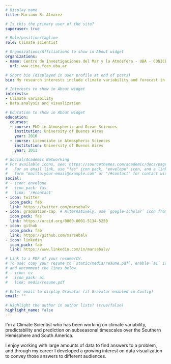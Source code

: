 ```yaml
---
# Display name
title: Mariano S. Alvarez

# Is this the primary user of the site?
superuser: true

# Role/position/tagline
role: Climate scientist

# Organizations/Affiliations to show in About widget
organizations:
- name: Centro de Investigaciones del Mar y la Atmósfera - UBA - CONICET
  url: www.cima.fcen.uba.ar

# Short bio (displayed in user profile at end of posts)
bio: My research interests include climate variability and forecast in subseasonal time scales

# Interests to show in About widget
interests:
- Climate variability
- Data analysis and visualization

# Education to show in About widget
education:
  courses:
  - course: PhD in Atmospheric and Ocean Sciences
    institution: University of Buenos Aires
    year: 2016
  - course: Licenciate in Atmospheric Sciences
    institution: University of Buenos Aires
    year: 2011

# Social/Academic Networking
# For available icons, see: https://sourcethemes.com/academic/docs/page-builder/#icons
#   For an email link, use "fas" icon pack, "envelope" icon, and a link in the
#   form "mailto:your-email@example.com" or "/#contact" for contact widget.
social:
# - icon: envelope
#   icon_pack: fas
#   link: '/#contact'
- icon: twitter
  icon_pack: fab
  link: https://twitter.com/marsebalv
- icon: graduation-cap  # Alternatively, use `google-scholar` icon from `ai` icon pack
  icon_pack: fas
  link: https://orcid.org/0000-0001-5134-5250
- icon: github
  icon_pack: fab
  link: https://github.com/marsebalv
- icon: linkedin
  icon_pack: fab
  link: https://www.linkedin.com/in/marsebalv/

# Link to a PDF of your resume/CV.
# To use: copy your resume to `static/media/resume.pdf`, enable `ai` icons in `params.toml`, 
# and uncomment the lines below.
# - icon: cv
#   icon_pack: ai
#   link: media/resume.pdf

# Enter email to display Gravatar (if Gravatar enabled in Config)
email: ""

# Highlight the author in author lists? (true/false)
highlight_name: false
---
```


I'm a Climate Scientist who has been working on climate variability, predictability and prediction on subseasonal timescales over the Southern Hemisphere and South America.

I enjoy working with large amounts of data to find answers to a problem, and through my career I developed a growing interest on data visualization to convey those answers to different audiences.

